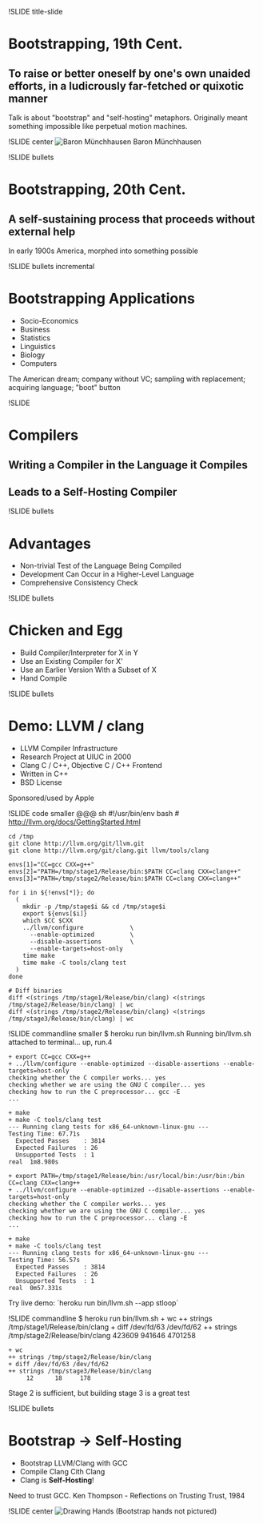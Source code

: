 !SLIDE title-slide
# Bootstrapping, 19th Cent. #
## To raise or better oneself by one's own unaided efforts, in a ludicrously far-fetched or quixotic manner ##

<p class="notes">
Talk is about "bootstrap" and "self-hosting" metaphors. Originally meant something impossible like perpetual motion machines.
</p>

!SLIDE center
![Baron Münchhausen](BaronMunch.jpg "Baron Münchhausen")
Baron Münchhausen

!SLIDE bullets
# Bootstrapping, 20th Cent. #
## A self-sustaining process that proceeds without external help ##

<p class="notes">
In early 1900s America, morphed into something possible
</p>

!SLIDE bullets incremental
# Bootstrapping Applications #
* Socio-Economics
* Business
* Statistics
* Linguistics
* Biology
* Computers

<p class="notes">
The American dream; company without VC; sampling with replacement; acquiring language; "boot" button
</p>

!SLIDE
# Compilers #
## Writing a Compiler in the Language it Compiles ##
## Leads to a Self-Hosting Compiler ##

!SLIDE bullets
# Advantages #
* Non-trivial Test of the Language Being Compiled
* Development Can Occur in a Higher-Level Language
* Comprehensive Consistency Check

!SLIDE bullets
# Chicken and Egg #
* Build Compiler/Interpreter for X in Y
* Use an Existing Compiler for X'
* Use an Earlier Version With a Subset of X
* Hand Compile

!SLIDE bullets
# Demo: LLVM / clang #
* LLVM Compiler Infrastructure
* Research Project at UIUC in 2000
* Clang C / C++, Objective C / C++ Frontend
* Written in C++
* BSD License

<p class="notes">
Sponsored/used by Apple
</p>

!SLIDE code smaller
    @@@ sh
    #!/usr/bin/env bash
    # http://llvm.org/docs/GettingStarted.html

    cd /tmp
    git clone http://llvm.org/git/llvm.git
    git clone http://llvm.org/git/clang.git llvm/tools/clang

    envs[1]="CC=gcc CXX=g++"
    envs[2]="PATH=/tmp/stage1/Release/bin:$PATH CC=clang CXX=clang++"
    envs[3]="PATH=/tmp/stage2/Release/bin:$PATH CC=clang CXX=clang++"

    for i in ${!envs[*]}; do
      (
        mkdir -p /tmp/stage$i && cd /tmp/stage$i
        export ${envs[$i]}
        which $CC $CXX
        ../llvm/configure             \
          --enable-optimized          \
          --disable-assertions        \
          --enable-targets=host-only
        time make
        time make -C tools/clang test
      )
    done

    # Diff binaries
    diff <(strings /tmp/stage1/Release/bin/clang) <(strings /tmp/stage2/Release/bin/clang) | wc
    diff <(strings /tmp/stage2/Release/bin/clang) <(strings /tmp/stage3/Release/bin/clang) | wc

!SLIDE commandline smaller
    $ heroku run bin/llvm.sh
    Running bin/llvm.sh attached to terminal... up, run.4

    + export CC=gcc CXX=g++
    + ../llvm/configure --enable-optimized --disable-assertions --enable-targets=host-only
    checking whether the C compiler works... yes
    checking whether we are using the GNU C compiler... yes
    checking how to run the C preprocessor... gcc -E
    ...

    + make
    + make -C tools/clang test
    --- Running clang tests for x86_64-unknown-linux-gnu ---
    Testing Time: 67.71s
      Expected Passes    : 3814
      Expected Failures  : 26
      Unsupported Tests  : 1
    real  1m8.980s

    + export PATH=/tmp/stage1/Release/bin:/usr/local/bin:/usr/bin:/bin CC=clang CXX=clang++
    + ../llvm/configure --enable-optimized --disable-assertions --enable-targets=host-only
    checking whether the C compiler works... yes
    checking whether we are using the GNU C compiler... yes
    checking how to run the C preprocessor... clang -E
    ...

    + make
    + make -C tools/clang test
    --- Running clang tests for x86_64-unknown-linux-gnu ---
    Testing Time: 56.57s
      Expected Passes    : 3814
      Expected Failures  : 26
      Unsupported Tests  : 1
    real  0m57.331s

<p class="notes">
Try live demo: `heroku run bin/llvm.sh --app stloop`
</p>

!SLIDE commandline
    $ heroku run bin/llvm.sh
    + wc
    ++ strings /tmp/stage1/Release/bin/clang
    + diff /dev/fd/63 /dev/fd/62
    ++ strings /tmp/stage2/Release/bin/clang
     423609  941646 4701258

    + wc
    ++ strings /tmp/stage2/Release/bin/clang
    + diff /dev/fd/63 /dev/fd/62
    ++ strings /tmp/stage3/Release/bin/clang
         12      18     178

<p class="notes">
Stage 2 is sufficient, but building stage 3 is a great test
</p>

!SLIDE bullets
# Bootstrap → Self-Hosting #
* Bootstrap LLVM/Clang with GCC
* Compile Clang Cith Clang
* Clang is <b>Self-Hosting</b>!

<p class="notes">
Need to trust GCC. Ken Thompson - Reflections on Trusting Trust, 1984
</p>

!SLIDE center
![Drawing Hands](handrawb.jpg "Drawing Hands")
(Bootstrap hands not pictured)